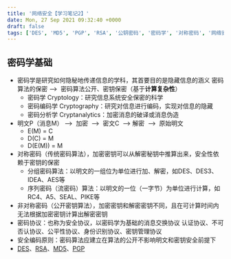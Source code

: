 ```yaml
---
title: '网络安全【学习笔记2】'
date: Mon, 27 Sep 2021 09:32:40 +0000
draft: false
tags: ['DES', 'MD5', 'PGP', 'RSA', '公钥密码', '密码学', '对称密码', '网络安全', '非对称密码']
---
```


密码学基础
-----

*   密码学是研究如何隐秘地传递信息的学科，其首要目的是隐藏信息的涵义 密码算法的保密 -->  密码算法公开、密钥保密（基于**计算复杂性**）
    *   密码学 Cryptology：研究信息系统安全保密的科学
    *   密码编码学 Cryptography：研究对信息进行编码，实现对信息的隐藏
    *   密码分析学 Cryptanalytics：加密消息的破译或消息伪造
*   明文P（消息M） -->  加密  -->  密文C  --> 解密  -->  原始明文
    *   E(M) = C
    *   D(C) = M
    *   D(E(M)) = M
*   对称密码（传统密码算法），加密密钥可以从解密秘钥中推算出来，安全性依赖于密钥的保密
    *   分组密码算法：以明文的一组位为单位进行加、解密，如DES、DES3、IDEA、AES等
    *   序列密码（流密码）算法：以明文的一位（一字节）为单位进行计算，如RC4、A5、SEAL、PIKE等
*   非对称密码（公开密钥算法），加密密钥和解密密钥不同，且在可计算时间内无法根据加密密钥计算出解密密钥
*   密码协议：也称为安全协议，以密码学为基础的消息交换协议 认证协议、不可否认协议、公平性协议、身份识别协议、密钥管理协议
*   安全编码原则：密码算法应建立在算法的公开不影响明文和密钥安全前提下
*   [DES](https://wp.yuany3721.top/archives/141)、[RSA](https://wp.yuany3721.top/archives/60)、[MD5](https://wp.yuany3721.top/archives/80)、[PGP](https://wp.yuany3721.top/archives/145)
